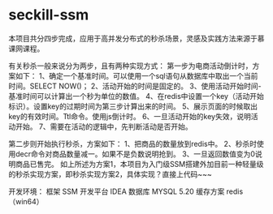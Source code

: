 # seckill-ssm
本项目共分四步完成，应用于高并发分布式的秒杀场景，灵感及实践方法来源于慕课网课程。

有关秒杀一般来说分为两步，且有两种实现方式：
第一步为电商活动倒计时，方案如下：
  1、确定一个基准时间。可以使用一个sql语句从数据库中取出一个当前时间。SELECT NOW()；
  2、活动开始的时间是固定的。
  3、使用活动开始时间-基准时间可以计算出一个秒为单位的数值。
  4、在redis中设置一个key（活动开始标识）。设置key的过期时间为第三步计算出来的时间。
  5、展示页面的时候取出key的有效时间。Ttl命令。使用js倒计时。
  6、一旦活动开始的key失效，说明活动开始。
  7、需要在活动的逻辑中，先判断活动是否开始。

第二步则开始执行秒杀，方案如下：
  1、把商品的数量放到redis中。
  2、秒杀时使用decr命令对商品数量减一。如果不是负数说明抢到。
  3、一旦返回数值变为0说明商品已售完。
 如上所述为方案1，本项目为入门级SSM搭建外加目前一种轻量级的秒杀实现方案，即秒杀实现方案2，具体实现？直接上代码~~~

开发环境：
框架 SSM
开发平台 IDEA
数据库 MYSQL 5.20
缓存方案 redis（win64）
